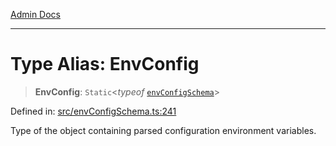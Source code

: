 [Admin Docs](/)

***

# Type Alias: EnvConfig

> **EnvConfig**: `Static`\<*typeof* [`envConfigSchema`](../variables/envConfigSchema.md)\>

Defined in: [src/envConfigSchema.ts:241](https://github.com/Suyash878/talawa-api/blob/2164956a3cfab8e53ec86349b53a841816d69cde/src/envConfigSchema.ts#L241)

Type of the object containing parsed configuration environment variables.
